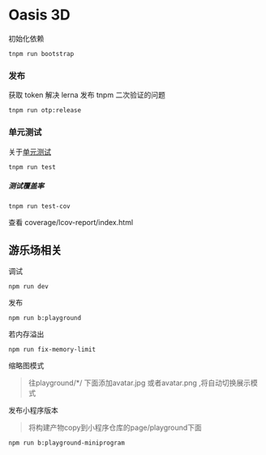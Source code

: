 # Oasis 3D
初始化依赖
```
tnpm run bootstrap
```

### 发布

获取 token 解决 lerna 发布 tnpm 二次验证的问题

```
tnpm run otp:release
```

### 单元测试

关于[单元测试](https://yuque.antfin-inc.com/oasis3d/mlxz18/fhvrag)

```
tnpm run test
```

##### 测试覆盖率

```
tnpm run test-cov
```

查看 coverage/lcov-report/index.html

## 游乐场相关
调试

```
npm run dev
```

发布

```
npm run b:playground
```

若内存溢出

```
npm run fix-memory-limit
```

缩略图模式
> 往playground/*/ 下面添加avatar.jpg 或者avatar.png ,将自动切换展示模式


发布小程序版本
> 将构建产物copy到小程序仓库的page/playground下面
```
npm run b:playground-miniprogram

```

